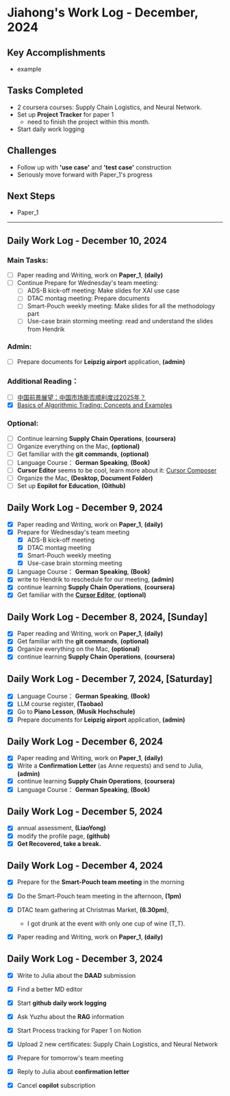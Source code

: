 # Jiahong's Work Log - December, 2024

## **Key Accomplishments**

* example

## **Tasks Completed**

* 2 coursera courses: Supply Chain Logistics, and Neural Network.
* Set up **Project Tracker** for paper 1
    - need to finish the project within this month.
* Start daily work logging

## **Challenges**

* Follow up with **'use case'** and **'test case'** construction
* Seriously move forward with Paper_1's progress

## **Next Steps**

* Paper_1

---

## Daily Work Log - December 10, 2024

### **Main Tasks:**

- [ ]  Paper reading and Writing, work on **Paper_1**, **(daily)**
- [ ]  Continue Prepare for Wednesday's team meeting:
    - [ ]  ADS-B kick-off meeting: Make slides for XAI use case
    - [ ]  DTAC montag meeting: Prepare documents
    - [ ]  Smart-Pouch weekly meeting: Make slides for all the methodology part
    - [ ]  Use-case brain storming meeting: read and understand the slides from Hendrik

### **Admin:**

- [ ]  Prepare documents for **Leipzig airport** application, **(admin)**

### **Additional Reading：**

- [ ] [中国前景展望：中国市场能否顺利度过2025年？](https://privatebank.jpmorgan.com/apac/cn/insights/markets-and-investing/china-outlook-can-china-make-it-in-2025)
- [X] [Basics of Algorithmic Trading: Concepts and Examples](https://www.investopedia.com/articles/active-trading/101014/basics-algorithmic-trading-concepts-and-examples.asp)

### **Optional:**

- [ ]  Continue learning **Supply Chain Operations**, **(coursera)**
- [ ]  Organize everything on the Mac, **(optional)**
- [ ]  Get familiar with the **git commands**, **(optional)**
- [ ]  Language Course： **German Speaking**, **(Book)**
- [ ]  **Cursor Editor** seems to be cool, learn more about it: [Cursor Composer](https://www.youtube.com/watch?v=nV053fD3mJI)
- [ ]  Organize the Mac, **(Desktop, Document Folder)**
- [ ]  Set up **Eopilot for Education**, **(Github)**

## Daily Work Log - December 9, 2024

- [X]  Paper reading and Writing, work on **Paper_1**, **(daily)**
- [X]  Prepare for Wednesday's team meeting
    - [X]  ADS-B kick-off meeting
    - [X]  DTAC montag meeting
    - [X]  Smart-Pouch weekly meeting
    - [X]  Use-case brain storming meeting
- [X]  Language Course： **German Speaking**, **(Book)**
- [X]  write to Hendrik to reschedule for our meeting, **(admin)**
- [X]  continue learning **Supply Chain Operations**, **(coursera)**
- [X]  Get familiar with the **[Cursor Editor](https://www.youtube.com/watch?v=ocMOZpuAMw4&t=29s)**, **(optional)**

## Daily Work Log - December 8, 2024, **[Sunday]**

- [X]  Paper reading and Writing, work on **Paper_1**, **(daily)**
- [X]  Get familiar with the **git commands**, **(optional)**
- [X]  Organize everything on the Mac, **(optional)**
- [X]  continue learning **Supply Chain Operations**, **(coursera)**

## Daily Work Log - December 7, 2024, **[Saturday]**

- [X]  Language Course： **German Speaking**, **(Book)**
- [X]  LLM course register, **(Taobao)**
- [X]  Go to **Piano Lesson**, **(Musik Hochschule)**
- [X]  Prepare documents for **Leipzig airport** application, **(admin)**

## Daily Work Log - December 6, 2024

- [X]  Paper reading and Writing, work on **Paper_1**, **(daily)**
- [X]  Write a **Confirmation Letter** (as Anne requests) and send to Julia, **(admin)**
- [X]  continue learning **Supply Chain Operations**, **(coursera)**
- [X]  Language Course： **German Speaking**, **(Book)**

## Daily Work Log - December 5, 2024

- [X]  annual assessment, **(LiaoYong)**
- [X]  modify the profile page, **(github)**
- [X]  **Get Recovered, take a break.**

## Daily Work Log - December 4, 2024

- [X]  Prepare for the **Smart-Pouch team meeting** in the morning
- [X]  Do the Smart-Pouch team meeting in the afternoon, **(1pm)**
- [X]  DTAC team gathering at Christmas Market, **(6.30pm)**, 
    - I got drunk at the event with only one cup of wine (T_T).
- [X]  Paper reading and Writing, work on **Paper_1**, **(daily)**



## Daily Work Log - December 3, 2024

- [X]  Write to Julia about the **DAAD** submission
- [X]  Find a better MD editor
- [X]  Start **github daily work logging**
- [X]  Ask Yuzhu about the **RAG** information
- [X]  Start Process tracking for Paper 1 on Notion
- [X]  Upload 2 new certificates: Supply Chain Logistics, and Neural Network
- [X]  Prepare for tomorrow's team meeting
- [X]  Reply to Julia about **confirmation letter**
- [X]  Cancel **copilot** subscription


